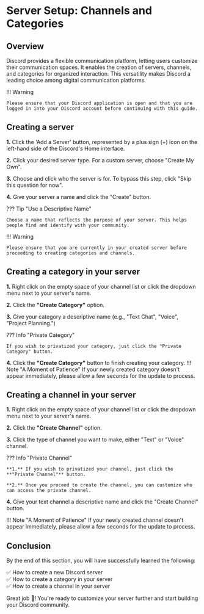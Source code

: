 # **Server Setup: Channels and Categories**

## Overview
Discord provides a flexible communication platform, letting users customize their communication spaces. It enables the creation of servers, channels, and categories for organized interaction. This versatility makes Discord a leading choice among digital communication platforms.

<!-- In this guide, we will show you how to create your Discord server and fill it with categories and channels. This will ensure your community enjoys an organized and pleasing communication environment. -->

!!! Warning

    Please ensure that your Discord application is open and that you are logged in into your Discord account before continuing with this guide.


## Creating a server

**1.** Click the 'Add a Server' button, represented by a plus sign (+) icon on the left-hand side of the Discord's Home interface.  

**2.** Click your desired server type. For a custom server, choose "Create My Own".

**3.** Choose and click who the server is for. To bypass this step, click "Skip this question for now".

**4.** Give your server a name and click the "Create" button.

??? Tip "Use a Descriptive Name"

    Choose a name that reflects the purpose of your server. This helps people find and identify with your community.



!!! Warning

    Please ensure that you are currently in your created server before proceeding to creating categories and channels.



## Creating a category in your server

**1.** Right click on the empty space of your channel list or click the dropdown menu next to your server's name.

**2.** Click the **"Create Category"** option.

**3.** Give your category a descriptive name (e.g., "Text Chat", "Voice", "Project Planning.")

??? Info "Private Category"

    If you wish to privatized your category, just click the "Private Category" button.

**4.** Click the **"Create Category"** button to finish creating your category.
!!! Note "A Moment of Patience"
    If your newly created category doesn't appear immediately, please allow a few seconds for the update to process.

<!-- **Success!**  You've successfully created a new category in your Discord server. Now, you can start adding channels within it! -->



## Creating a channel in your server

**1.** Right click on the empty space of your channel list or click the dropdown menu next to your server's name.  

**2.** Click the **"Create Channel"** option.

**3.** Click the type of channel you want to make, either "Text" or "Voice" channel.

??? Info "Private Channel"

    **1.** If you wish to privatized your channel, just click the **"Private Channel"** button.  

    **2.** Once you proceed to create the channel, you can customize who can access the private channel. 

**4.** Give your text channel a descriptive name and click the "Create Channel" button.

!!! Note "A Moment of Patience"
    If your newly created channel doesn't appear immediately, please allow a few seconds for the update to process.

<!-- **Success!**  You've created a new text channel. Start chatting and sharing content! -->

## Conclusion

By the end of this section, you will have successfully learned the following:

✅ How to create a new Discord server  
✅ How to create a category in your server  
✅ How to create a channel in your server

Great job 🤗! You're ready to customize your server further and start building your Discord community.